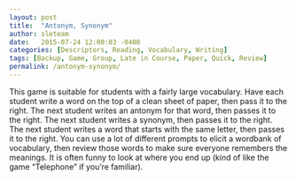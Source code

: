 ```yaml
---
layout: post
title:  "Antonym, Synonym"
author: sleteam
date:   2015-07-24 12:00:03 -0400
categories: [Descriptors, Reading, Vocabulary, Writing]
tags: [Backup, Game, Group, Late in Course, Paper, Quick, Review]
permalink: /antonym-synonym/
---
```

This game is suitable for students with a fairly large vocabulary. Have each student write a word on the top of a clean sheet of paper, then pass it to the right. The next student writes an antonym for that word, then passes it to the right. The next student writes a synonym, then passes it to the right. The next student writes a word that starts with the same letter, then passes it to the right. You can use a lot of different prompts to elicit a wordbank of vocabulary, then review those words to make sure everyone remembers the meanings. It is often funny to look at where you end up (kind of like the game “Telephone” if you’re familiar).